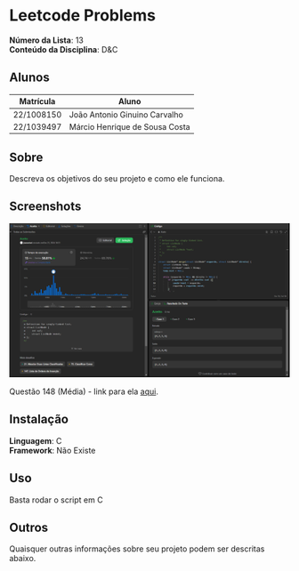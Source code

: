 # Leetcode Problems

**Número da Lista**: 13<br>
**Conteúdo da Disciplina**: D&C<br>

## Alunos
|Matrícula | Aluno |
| -- | -- |
| 22/1008150  |  João Antonio Ginuino Carvalho |
| 22/1039497  |  Márcio Henrique de Sousa Costa |

## Sobre 
Descreva os objetivos do seu projeto e como ele funciona. 

## Screenshots


<div align="center"><img src= "https://raw.githubusercontent.com/projeto-de-algoritmos-2024/D-C_LEETCODE_PROBLEMS/refs/heads/main/Images/148.png?raw=true"/></div>

Questão 148 (Média) - link para ela [aqui](Questões/148-OrdenarLista.md).




## Instalação 
**Linguagem**: C<br>
**Framework**: Não Existe<br>

## Uso 
Basta rodar o script em C

## Outros 
Quaisquer outras informações sobre seu projeto podem ser descritas abaixo.
